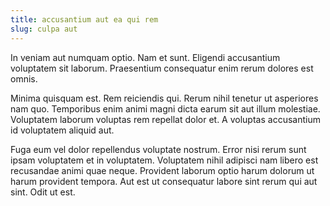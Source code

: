 ```yaml
---
title: accusantium aut ea qui rem
slug: culpa aut
---
```


In veniam aut numquam optio. Nam et sunt. Eligendi accusantium voluptatem sit laborum. Praesentium consequatur enim rerum dolores est omnis.

Minima quisquam est. Rem reiciendis qui. Rerum nihil tenetur ut asperiores nam quo. Temporibus enim animi magni dicta earum sit aut illum molestiae. Voluptatem laborum voluptas rem repellat dolor et. A voluptas accusantium id voluptatem aliquid aut.

Fuga eum vel dolor repellendus voluptate nostrum. Error nisi rerum sunt ipsam voluptatem et in voluptatem. Voluptatem nihil adipisci nam libero est recusandae animi quae neque. Provident laborum optio harum dolorum ut harum provident tempora. Aut est ut consequatur labore sint rerum qui aut sint. Odit ut est.
